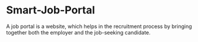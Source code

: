 # Smart-Job-Portal
A job portal is a website, which helps in the recruitment process by bringing together both the employer and the job-seeking candidate.
